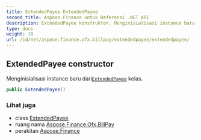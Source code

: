 ```yaml
---
title: ExtendedPayee.ExtendedPayee
second_title: Aspose.Finance untuk Referensi .NET API
description: ExtendedPayee konstruktor. Menginisialisasi instance baru dariExtendedPayee kelas.
type: docs
weight: 10
url: /id/net/aspose.finance.ofx.billpay/extendedpayee/extendedpayee/
---
```

## ExtendedPayee constructor

Menginisialisasi instance baru dari[`ExtendedPayee`](../) kelas.

```csharp
public ExtendedPayee()
```

### Lihat juga

* class [ExtendedPayee](../)
* ruang nama [Aspose.Finance.Ofx.BillPay](../../extendedpayee/)
* perakitan [Aspose.Finance](../../../)


